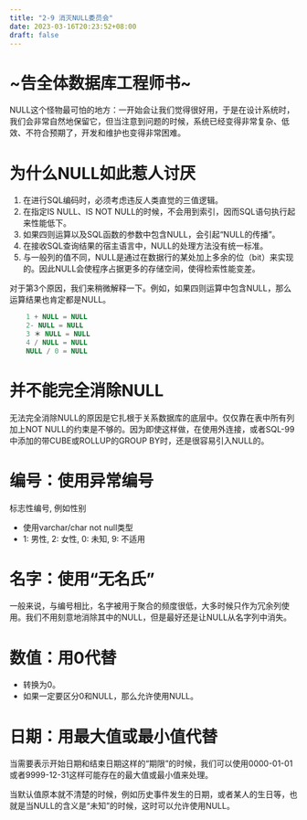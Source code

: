 ```yaml
---
title: "2-9 消灭NULL委员会"
date: 2023-03-16T20:23:52+08:00
draft: false
---
```


# ~告全体数据库工程师书~

NULL这个怪物最可怕的地方：一开始会让我们觉得很好用，于是在设计系统时，我们会非常自然地保留它，但当注意到问题的时候，系统已经变得非常复杂、低
效、不符合预期了，开发和维护也变得非常困难。

# 为什么NULL如此惹人讨厌

1. 在进行SQL编码时，必须考虑违反人类直觉的三值逻辑。
2. 在指定IS NULL、IS NOT NULL的时候，不会用到索引，因而SQL语句执行起来性能低下。
3. 如果四则运算以及SQL函数的参数中包含NULL，会引起“NULL的传播”。
4. 在接收SQL查询结果的宿主语言中，NULL的处理方法没有统一标准。
5. 与一般列的值不同，NULL是通过在数据行的某处加上多余的位（bit）来实现的。因此NULL会使程序占据更多的存储空间，使得检索性能变差。

对于第3个原因，我们来稍微解释一下。例如，如果四则运算中包含NULL，那么运算结果也肯定都是NULL。

```sql
    1 + NULL = NULL
    2- NULL = NULL
    3 ＊ NULL = NULL
    4 / NULL = NULL
    NULL / 0 = NULL
```

# 并不能完全消除NULL

无法完全消除NULL的原因是它扎根于关系数据库的底层中。仅仅靠在表中所有列加上NOT NULL的约束是不够的。因为即使这样做，在使用外连接，或者SQL-99
中添加的带CUBE或ROLLUP的GROUP BY时，还是很容易引入NULL的。

# 编号：使用异常编号

标志性编号, 例如性别

- 使用varchar/char not null类型
- 1: 男性, 2: 女性, 0: 未知, 9: 不适用

# 名字：使用“无名氏”

一般来说，与编号相比，名字被用于聚合的频度很低，大多时候只作为冗余列使用。我们不用刻意地消除其中的NULL，但是最好还是让NULL从名字列中消失。

# 数值：用0代替

- 转换为0。
- 如果一定要区分0和NULL，那么允许使用NULL。

# 日期：用最大值或最小值代替

当需要表示开始日期和结束日期这样的“期限”的时候，我们可以使用0000-01-01或者9999-12-31这样可能存在的最大值或最小值来处理。

当默认值原本就不清楚的时候，例如历史事件发生的日期，或者某人的生日等，也就是当NULL的含义是“未知”的时候，这时可以允许使用NULL。
